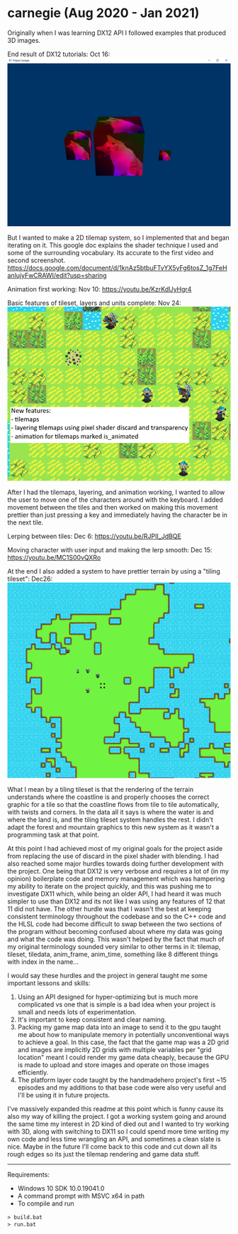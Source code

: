 # carnegie (Aug 2020 - Jan 2021)

Originally when I was learning DX12 API I followed examples that produced 3D images.

End result of DX12 tutorials: Oct 16:
![example screenshot of program running in october 2020](./screenshots/Oct16-2020.PNG)

But I wanted to make a 2D tilemap system, so I implemented that and began iterating on it. This google doc explains the shader technique I used and some of the surrounding vocabulary. Its accurate to the first video and second screenshot.
https://docs.google.com/document/d/1knAz5btbuFTvYX5yFg6tosZ_1g7FeHanlujyFwCRAWI/edit?usp=sharing

Animation first working: Nov 10: https://youtu.be/KzrKdUyHgr4

Basic features of tileset, layers and units complete: Nov 24:
![example screenshot of program running in november 2020](./screenshots/Nov24-2020.PNG)

After I had the tilemaps, layering, and animation working, I wanted to allow the user to move one of the characters around with the keyboard.
I added movement between the tiles and then worked on making this movement prettier than just pressing a key and immediately having the character be in the next tile.

Lerping between tiles: Dec 6: https://youtu.be/RJPII_JdBQE

Moving character with user input and making the lerp smooth: Dec 15: https://youtu.be/MC1S00vQXRo

At the end I also added a system to have prettier terrain by using a "tiling tileset": Dec26:
![example screenshot of program running in december 2020](./screenshots/Dec26-2020.PNG)

What I mean by a tiling tileset is that the rendering of the terrain understands where the coastline is and properly chooses the correct graphic for a tile so that the coastline
flows from tile to tile automatically, with twists and corners. In the data all it says is where the water is and where the land is, and the tiling tileset system handles the 
rest. I didn't adapt the forest and mountain graphics to this new system as it wasn't a programming task at that point.

At this point I had achieved most of my original goals for the project aside from replacing the use of discard in the pixel shader with blending.
I had also reached some major hurdles towards doing further development with the project. 
One being that DX12 is very verbose and requires a lot of (in my opinion) boilerplate code and memory management which was hampering my ability to iterate on the project
quickly, and this was pushing me to investigate DX11 which, while being an older API, I had heard it was much simpler to use than DX12 and its not like I was using any features 
of 12 that 11 did not have.
The other hurdle was that I wasn't the best at keeping consistent terminology throughout the codebase and so the C++ code and the HLSL code had become difficult to swap between the two sections of the program without becoming confused about where my data was going and what the code was doing. This wasn't helped by the fact that much of my original terminology sounded very similar to other terms in it: tilemap, tileset, tiledata, anim_frame, anim_time, something like 8 different things with index in the name...

I would say these hurdles and the project in general taught me some important lessons and skills:
1) Using an API designed for hyper-optimizing but is much more complicated vs one that is simple is a bad idea when your project is small and needs lots of experimentation.
2) It's important to keep consistent and clear naming.
3) Packing my game map data into an image to send it to the gpu taught me about how to manipulate memory in potentially unconventional ways to achieve a goal. In this case, the fact that the game map was a 2D grid and images are implicitly 2D grids with multiple variables per "grid location" meant I could render my game data cheaply, because the GPU is made to upload and store images and operate on those images efficiently.
4) The platform layer code taught by the handmadehero project's first ~15 episodes and my additions to that base code were also very useful and I'll be using it in future projects.

I've massively expanded this readme at this point which is funny cause its also my way of killing the project. I got a working system going and around the same time my interest in 2D kind of died out and I wanted to try working with 3D, along with switching to DX11 so I could spend more time writing my own code and less time wrangling an API, and sometimes a clean slate is nice. Maybe in the future I'll come back to this code and cut down all its rough edges so its just the tilemap rendering and game data stuff.

---
Requirements:
- Windows 10 SDK 10.0.19041.0
- A command prompt with MSVC x64 in path
- To compile and run
```
> build.bat
> run.bat
```

